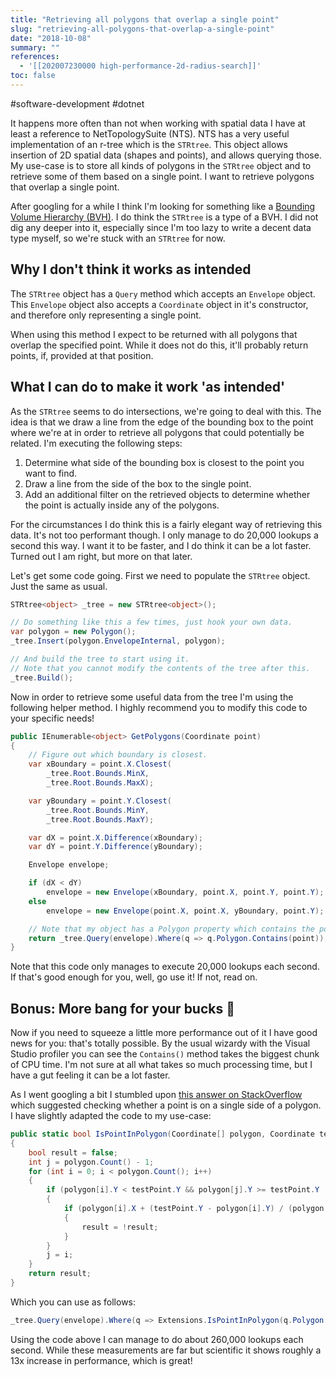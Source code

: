 ```yaml
---
title: "Retrieving all polygons that overlap a single point"
slug: "retrieving-all-polygons-that-overlap-a-single-point"
date: "2018-10-08"
summary: ""
references: 
  - '[[202007230000 high-performance-2d-radius-search]]'
toc: false
---
```


#software-development #dotnet

It happens more often than not when working with spatial data I have at least a reference to NetTopologySuite (NTS). NTS has a very useful implementation of an r-tree which is the `STRtree`. This object allows insertion of 2D spatial data (shapes and points), and allows querying those. My use-case is to store all kinds of polygons in the `STRtree` object and to retrieve some of them based on a single point. I want to retrieve polygons that overlap a single point.

After googling for a while I think I'm looking for something like a [Bounding Volume Hierarchy (BVH)](https://en.wikipedia.org/wiki/Bounding_volume_hierarchy). I do think the `STRtree` is a type of a BVH. I did not dig any deeper into it, especially since I'm too lazy to write a decent data type myself, so we're stuck with an `STRtree` for now.

## Why I don't think it works as intended

The `STRtree` object has a `Query` method which accepts an `Envelope` object. This `Envelope` object also accepts a `Coordinate` object in it's constructor, and therefore only representing a single point.

When using this method I expect to be returned with all polygons that overlap the specified point. While it does not do this, it'll probably return points, if, provided at that position.

## What I can do to make it work 'as intended'

As the `STRtree` seems to do intersections, we're going to deal with this. The idea is that we draw a line from the edge of the bounding box to the point where we're at in order to retrieve all polygons that could potentially be related. I'm executing the following steps:

1. Determine what side of the bounding box is closest to the point you want to find.
2. Draw a line from the side of the box to the single point.
3. Add an additional filter on the retrieved objects to determine whether the point is actually inside any of the polygons.

For the circumstances I do think this is a fairly elegant way of retrieving this data. It's not too performant though. I only manage to do 20,000 lookups a second this way. I want it to be faster, and I do think it can be a lot faster. Turned out I am right, but more on that later.

Let's get some code going. First we need to populate the `STRtree` object. Just the same as usual.

```csharp
STRtree<object> _tree = new STRtree<object>();

// Do something like this a few times, just hook your own data.
var polygon = new Polygon();
_tree.Insert(polygon.EnvelopeInternal, polygon);

// And build the tree to start using it.
// Note that you cannot modify the contents of the tree after this.
_tree.Build();
```

Now in order to retrieve some useful data from the tree I'm using the following helper method. I highly recommend you to modify this code to your specific needs!

```csharp
public IEnumerable<object> GetPolygons(Coordinate point)
{
    // Figure out which boundary is closest.
    var xBoundary = point.X.Closest(
        _tree.Root.Bounds.MinX,
        _tree.Root.Bounds.MaxX);

    var yBoundary = point.Y.Closest(
        _tree.Root.Bounds.MinY,
        _tree.Root.Bounds.MaxY);

    var dX = point.X.Difference(xBoundary);
    var dY = point.Y.Difference(yBoundary);

    Envelope envelope;

    if (dX < dY)
        envelope = new Envelope(xBoundary, point.X, point.Y, point.Y);
    else
        envelope = new Envelope(point.X, point.X, yBoundary, point.Y);

    // Note that my object has a Polygon property which contains the polygon itself.
    return _tree.Query(envelope).Where(q => q.Polygon.Contains(point));
}
```

Note that this code only manages to execute 20,000 lookups each second. If that's good enough for you, well, go use it! If not, read on.

## Bonus: More bang for your bucks 🎉

Now if you need to squeeze a little more performance out of it I have good news for you: that's totally possible. By the usual wizardy with the Visual Studio profiler you can see the `Contains()` method takes the biggest chunk of CPU time. I'm not sure at all what takes so much processing time, but I have a gut feeling it can be a lot faster.

As I went googling a bit I stumbled upon [this answer on StackOverflow](https://stackoverflow.com/a/14998816/1720761) which suggested checking whether a point is on a single side of a polygon. I have slightly adapted the code to my use-case:

```csharp
public static bool IsPointInPolygon(Coordinate[] polygon, Coordinate testPoint)
{
    bool result = false;
    int j = polygon.Count() - 1;
    for (int i = 0; i < polygon.Count(); i++)
    {
        if (polygon[i].Y < testPoint.Y && polygon[j].Y >= testPoint.Y || polygon[j].Y < testPoint.Y && polygon[i].Y >= testPoint.Y)
        {
            if (polygon[i].X + (testPoint.Y - polygon[i].Y) / (polygon[j].Y - polygon[i].Y) * (polygon[j].X - polygon[i].X) < testPoint.X)
            {
                result = !result;
            }
        }
        j = i;
    }
    return result;
}
```

Which you can use as follows:

```csharp
_tree.Query(envelope).Where(q => Extensions.IsPointInPolygon(q.Polygon.Coordinates, point));
```

Using the code above I can manage to do about 260,000 lookups each second. While these measurements are far but scientific it shows roughly a 13x increase in performance, which is great!
